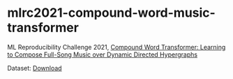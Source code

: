 # mlrc2021-compound-word-music-transformer

ML Reproducibility Challenge 2021, [Compound Word Transformer: Learning to Compose Full-Song Music over Dynamic Directed Hypergraphs](https://arxiv.org/pdf/2101.02402.pdf)

Dataset: [Download](https://drive.google.com/u/0/uc?id=1qw_tVUntblIg4lW16vbpjLXVndkVtgDe&export=download)
